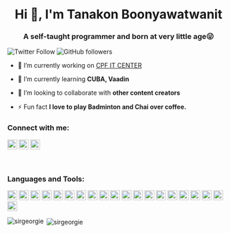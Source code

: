<h1 align="center">Hi 👋, I'm Tanakon Boonyawatwanit</h1>
<h3 align="center">A self-taught programmer and born at very little age😜</h3>

![Twitter Follow](https://img.shields.io/twitter/follow/georgecrakr?label=georgecrakr&logo=twitter&style=for-the-badge)
![GitHub followers](https://img.shields.io/github/followers/sirgeorgie?logo=GitHub&style=for-the-badge)

- 🔭 I’m currently working on [CPF IT CENTER](https://www.cpfworldwide.com/th/home)

- 🌱 I’m currently learning **CUBA, Vaadin**

- 👯 I’m looking to collaborate with **other content creators**

- ⚡ Fun fact **I love to play Badminton and Chai over coffee.**

### Connect with me:

<a href="https://www.facebook.com/sirgeorgiez/" target="blank"><img src="https://cdn.jsdelivr.net/npm/simple-icons@3.0.1/icons/facebook.svg" alt="sirgeorgiez" height="22" width="22" /></a>
<a href="https://linkedin.com/in/tanakon-boonyawatwanit" target="blank"><img src="https://cdn.jsdelivr.net/npm/simple-icons@3.0.1/icons/linkedin.svg" alt="tanakon-boonyawatwanit" height="22" width="22" /></a>
<a href="https://www.youtube.com/channel/UCJWYyMot6Wd5csJZG8Idf5w" target="blank"><img src="https://cdn.jsdelivr.net/npm/simple-icons@3.0.1/icons/youtube.svg" alt="Georgie Palen" height="22" width="22" /></a>


<br />

### Languages and Tools:

<p align="left"><img src="https://www.vectorlogo.zone/logos/java/java-icon.svg" alt="java" width="22" height="22"/> 
<img src="https://devicon.dev/devicon.git/icons/csharp/csharp-original.svg" alt="csharp" width="22" height="22"/> 
<img src="https://devicon.dev/devicon.git/icons/html5/html5-original.svg" alt="html5" width="22" height="22"/> 
<img src="https://devicon.dev/devicon.git/icons/css3/css3-original.svg" alt="ccs3" width="22" height="22"/> 
<img src="https://devicon.dev/devicon.git/icons/php/php-original.svg" alt="php" width="22" height="22"/> 
<img src="https://devicon.dev/devicon.git/icons/dot-net/dot-net-original-wordmark.svg" alt="dotnet" width="22" height="22"/> 
<img src="https://www.vectorlogo.zone/logos/dartlang/dartlang-icon.svg" alt="dart" width="22" height="22"/> 
<img src="https://www.vectorlogo.zone/logos/figma/figma-icon.svg" alt="figma" width="22" height="22"/> 
<img src="https://www.vectorlogo.zone/logos/flutterio/flutterio-icon.svg" alt="flutter" width="22" height="22"/> 
<img src="https://www.vectorlogo.zone/logos/git-scm/git-scm-icon.svg" alt="git" width="22" height="22"/> 
<img src="https://devicon.dev/devicon.git/icons/jetbrains/jetbrains-original.svg" alt="jetbrains" width="22" height="22"/> 
<img src="https://devicon.dev/devicon.git/icons/intellij/intellij-original.svg" alt="intellij" width="22" height="22"/> 
<img src="https://devicon.dev/devicon.git/icons/visualstudio/visualstudio-plain.svg" alt="visualstudio" width="22" height="22"/> 
<img src="https://devicon.dev/devicon.git/icons/docker/docker-original-wordmark.svg" alt="docker" width="22" height="22"/> 
<img src="https://devicon.dev/devicon.git/icons/linux/linux-original.svg" alt="linux" width="22" height="22"/> 
<img src="https://devicons.github.io/devicon/devicon.git/icons/linux/linux-original.svg" alt="linux" width="22" height="22"/> 
<img src="https://devicons.github.io/devicon/devicon.git/icons/mysql/mysql-original-wordmark.svg" alt="mysql" width="22" height="22"/> 
<img src="https://devicons.github.io/devicon/devicon.git/icons/postgresql/postgresql-original-wordmark.svg" alt="postgresql" width="22" height="22"/> 
<img src="https://devicons.github.io/devicon/devicon.git/icons/oracle/oracle-original.svg" alt="oracle" width="22" height="22"/> 
<img src="https://devicons.github.io/devicon/devicon.git/icons/python/python-original.svg" alt="python" width="22" height="22"/></p>

<p><img align="left" src="https://github-readme-stats.vercel.app/api/top-langs/?username=sirgeorgie&layout=compact&hide=html" alt="sirgeorgie" /></p>

<p>&nbsp;<img align="center" src="https://github-readme-stats.vercel.app/api?username=sirgeorgie&show_icons=true" alt="sirgeorgie" /></p>


